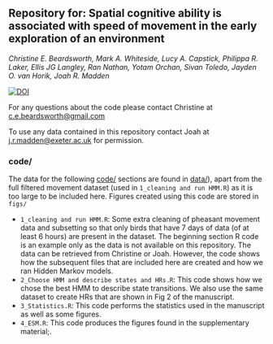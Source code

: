 ## Repository for: Spatial cognitive ability is associated with speed of movement in the early exploration of an environment

_Christine E. Beardsworth, Mark A. Whiteside, Lucy A. Capstick, Philippa R. Laker, Ellis JG Langley, Ran Nathan, Yotam Orchan, Sivan Toledo, Jayden O. van Horik, Joah R. Madden_

[![DOI](https://zenodo.org/badge/DOI/10.5281/zenodo.4516392.svg)](https://doi.org/10.5281/zenodo.4516392)

For any questions about the code please contact Christine at c.e.beardsworth@gmail.com

To use any data contained in this repository contact Joah at j.r.madden@exeter.ac.uk for permission.

### code/

The data for the following [code/](https://github.com/CBeardsworth/pheasant_spacog_movement/blob/master/code) sections are found in [data/](https://github.com/CBeardsworth/pheasant_spacog_movement/blob/master/data)), apart from the full filtered movement dataset (used in `1_cleaning and run HMM.R`) as it is too large to be included here. Figures created using this code are stored in `figs/`

- `1_cleaning and run HMM.R`: Some extra cleaning of pheasant movement data and subsetting so that only birds that have 7 days of data (of at least 6 hours) are present in the dataset. The beginning section R code is an example only as the data is not available on this repository. The data can be retrieved from Christine or Joah. However, the code shows how the subsequent files that are included here are created and how we ran Hidden Markov models. 
- `2_Choose HMM and describe states and HRs.R`: This code shows how we chose the best HMM to describe state transitions. We also use the same dataset to create HRs that are shown in Fig 2 of the manuscript. 
- `3_Statistics.R`: This code performs the statistics used in the manuscript as well as some figures.
- `4_ESM.R`: This code produces the figures found in the supplementary material;.


